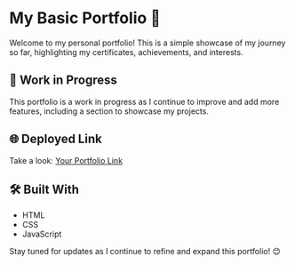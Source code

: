 <h1>My Basic Portfolio 🌟</h1>

<p>Welcome to my personal portfolio! This is a simple showcase of my journey so far, highlighting my certificates, achievements, and interests.</p>

<h2>🚧 Work in Progress</h2>
<p>This portfolio is a work in progress as I continue to improve and add more features, including a section to showcase my projects.</p>

<h2>🌐 Deployed Link</h2>
<p>Take a look: <a href="https://portfolio-ansh-gupta.netlify.app/" target="_blank">Your Portfolio Link</a></p>

<h2>🛠️ Built With</h2>
<ul>
  <li>HTML</li>
  <li>CSS</li>
  <li>JavaScript</li>
</ul>

<p>Stay tuned for updates as I continue to refine and expand this portfolio! 😊</p>
